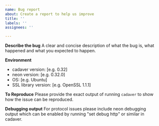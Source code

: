 ```yaml
---
name: Bug report
about: Create a report to help us improve
title: ''
labels: ''
assignees: ''

---
```


**Describe the bug**
A clear and concise description of what the bug is, what happened and what you expected to happen.

**Environment**
 - cadaver version: [e.g. 0.32]
 - neon version: [e.g. 0.32.0]
 - OS: [e.g. Ubuntu]
 - SSL library version: [e.g. OpenSSL 1.1.1]

**To Reproduce**
Please provide the exact output of running `cadaver` to show how the issue can be reproduced.

**Debugging output**
For protocol issues please include neon debugging output which can be
enabled by running "set debug http" or similar in cadaver.
